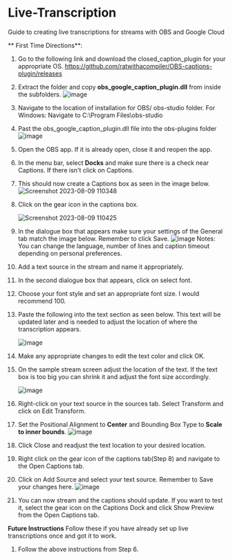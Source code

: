 # Live-Transcription
Guide to creating live transcriptions for streams with OBS and Google Cloud

** First Time Directions**:
1. Go to the following link and download the closed_caption_plugin for your appropriate OS.
   https://github.com/ratwithacompiler/OBS-captions-plugin/releases
2. Extract the folder and copy **obs_google_caption_plugin.dll** from inside the subfolders.
   ![image](https://github.com/sam-vokamancy/Live-Transcription/assets/136375094/3683242c-3618-47af-87d7-61a189d08fa1)
3. Navigate to the location of installation for OBS/ obs-studio folder. For Windows: Navigate to C:\Program Files\obs-studio
4. Past the obs_google_caption_plugin.dll file into the obs-plugins folder
   ![image](https://github.com/sam-vokamancy/Live-Transcription/assets/136375094/7751ed1e-e3a0-498f-96da-b1e2cc8e3496)
5. Open the OBS app. If it is already open, close it and reopen the app.
6. In the menu bar, select **Docks** and make sure there is a check near Captions. If there isn't click on Captions.
7. This should now create a Captions box as seen in the image below.
   ![Screenshot 2023-08-09 110348](https://github.com/sam-vokamancy/Live-Transcription/assets/136375094/ffff82fa-3383-474a-8736-408d3f067bb7)
8. Click on the gear icon in the captions box.
   
   ![Screenshot 2023-08-09 110425](https://github.com/sam-vokamancy/Live-Transcription/assets/136375094/cd4515ac-bf7f-4300-a3ed-92e1f6425625)
10. In the dialogue box that appears make sure your settings of the General tab match the image below. Remember to click Save.
    ![image](https://github.com/sam-vokamancy/Live-Transcription/assets/136375094/fbfff39d-ecb6-41f7-8447-cfc8270e0ffc)
   Notes: You can change the language, number of lines and caption timeout depending on personal preferences.
11. Add a text source in the stream and name it appropriately.
12. In the second dialogue box that appears, click on select font.
13. Choose your font style and set an appropriate font size. I would recommend 100.
14. Paste the following into the text section as seen below. This text will be updated later and is needed to adjust the location of where the transcription appears.

    ![image](https://github.com/sam-vokamancy/Live-Transcription/assets/136375094/a0f6a825-37fd-4905-926d-93ae0a4c4182)
15. Make any appropriate changes to edit the text color and click OK.
16. On the sample stream screen adjust the location of the text. If the text box is too big you can shrink it and adjust the font size accordingly.

    ![image](https://github.com/sam-vokamancy/Live-Transcription/assets/136375094/2a9ccf22-bd29-4791-b4eb-852000528db2)

17. Right-click on your text source in the sources tab. Select Transform and click on Edit Transform.
18. Set the Positional Alignment to **Center** and Bounding Box Type to **Scale to inner bounds**.
    ![image](https://github.com/sam-vokamancy/Live-Transcription/assets/136375094/effe9882-9958-413e-903e-82e5c60d116d)
19. Click Close and readjust the text location to your desired location.
20. Right click on the gear icon of the captions tab(Step 8) and navigate to the Open Captions tab.
21. Click on Add Source and select your text source. Remember to Save your changes here.
    ![image](https://github.com/sam-vokamancy/Live-Transcription/assets/136375094/aacd3f30-bb92-48f1-a9dd-648aa17a3bf5)
22. You can now stream and the captions should update. If you want to test it, select the gear icon on the Captions Dock and click Show Preview from the Open Captions tab.

**Future Instructions**
Follow these if you have already set up live transcriptions once and got it to work.
1. Follow the above instructions from Step 6.

